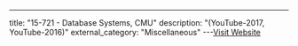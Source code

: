 ---
title: "15-721 - Database Systems, CMU"
description: "(YouTube-2017, YouTube-2016)"
external_category: "Miscellaneous"
---[Visit Website](http://15721.courses.cs.cmu.edu/spring2017)

